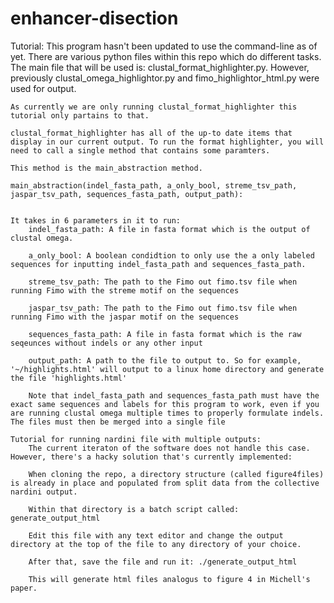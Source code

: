 # enhancer-disection

Tutorial:
    This program hasn't been updated to use the command-line as of yet. 
    There are various python files within this repo which do different 
    tasks. The main file that will be used is: clustal_format_highlighter.py. However, previously clustal_omega_highlightor.py and fimo_highlightor_html.py were used for output. 

    As currently we are only running clustal_format_highlighter this tutorial only partains to that.

    clustal_format_highlighter has all of the up-to date items that display in our current output. To run the format highlighter, you will need to call a single method that contains some paramters. 

    This method is the main_abstraction method.      
    
    main_abstraction(indel_fasta_path, a_only_bool, streme_tsv_path, jaspar_tsv_path, sequences_fasta_path, output_path):


    It takes in 6 parameters in it to run:
        indel_fasta_path: A file in fasta format which is the output of clustal omega.
        
        a_only_bool: A boolean condidtion to only use the a only labeled sequences for inputting indel_fasta_path and sequences_fasta_path. 

        streme_tsv_path: The path to the Fimo out fimo.tsv file when running Fimo with the streme motif on the sequences

        jaspar_tsv_path: The path to the Fimo out fimo.tsv file when running Fimo with the jaspar motif on the sequences
        
        sequences_fasta_path: A file in fasta format which is the raw seqeunces without indels or any other input

        output_path: A path to the file to output to. So for example, '~/highlights.html' will output to a linux home directory and generate the file 'highlights.html'

        Note that indel_fasta_path and sequences_fasta_path must have the exact same sequences and labels for this program to work, even if you are running clustal omega multiple times to properly formulate indels. The files must then be merged into a single file

    Tutorial for running nardini file with multiple outputs:
        The current iteraton of the software does not handle this case. However, there's a hacky solution that's currently implemented:

        When cloning the repo, a directory structure (called figure4files) is already in place and populated from split data from the collective nardini output.

        Within that directory is a batch script called: generate_output_html

        Edit this file with any text editor and change the output directory at the top of the file to any directory of your choice. 

        After that, save the file and run it: ./generate_output_html
        
        This will generate html files analogus to figure 4 in Michell's paper.
        